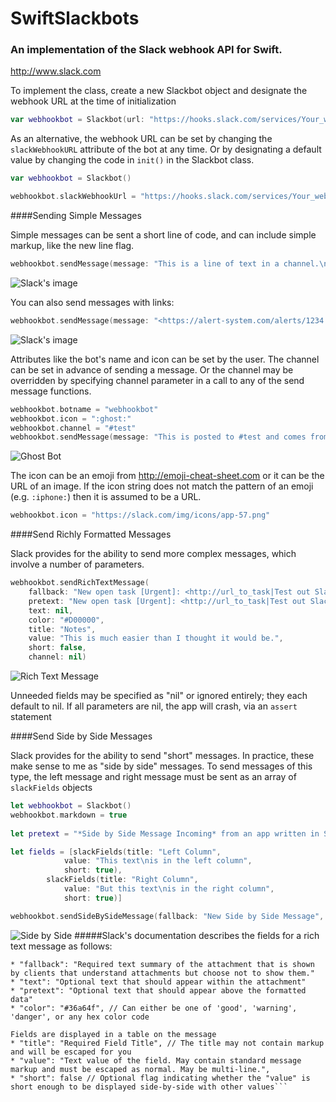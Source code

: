 # SwiftSlackbots
### An implementation of the Slack webhook API for Swift.
http://www.slack.com



To implement the class, create a new Slackbot object and designate the webhook URL at the time of initialization

```swift
var webhookbot = Slackbot(url: "https://hooks.slack.com/services/Your_webhook_address")
```


As an alternative, the webhook URL can be set by changing the ```slackWebhookURL``` attribute of the bot at any time. Or by designating a default value by changing the code in ```init()``` in the Slackbot class.

```swift
var webhookbot = Slackbot()

webhookbot.slackWebhookUrl = "https://hooks.slack.com/services/Your_webhook_address"
```




####Sending Simple Messages

Simple messages can be sent a short line of code, and can include simple markup, like the new line flag.

```swift
webhookbot.sendMessage(message: "This is a line of text in a channel.\nAnd this is another line of text.")
```
![Slack's image](https://api.slack.com/img/api/incoming_simple.png)

You can also send messages with links:

```swift
webhookbot.sendMessage(message: "<https://alert-system.com/alerts/1234|Click here> for details!")
```
![Slack's image](https://api.slack.com/img/api/incoming_link.png)

Attributes like the bot's name and icon can be set by the user. The channel can be set in advance of sending a message. Or the channel may be overridden by specifying channel parameter in a call to any of the send message functions.

```swift
webhookbot.botname = "webhookbot"
webhookbot.icon = ":ghost:"
webhookbot.channel = "#test"
webhookbot.sendMessage(message: "This is posted to #test and comes from a bot named webhookbot.")
```
![Ghost Bot](https://cloud.githubusercontent.com/assets/9792756/11025238/ba81a536-8666-11e5-8beb-daa2dd81611a.png)


The icon can be an emoji from http://emoji-cheat-sheet.com or it can be the URL of an image. If the icon string does not match the pattern of an emoji (e.g. ```:iphone:```) then it is assumed to be a URL.

```swift
webhookbot.icon = "https://slack.com/img/icons/app-57.png"
```




####Send Richly Formatted Messages

Slack provides for the ability to send more complex messages, which involve a number of parameters.

```swift
webhookbot.sendRichTextMessage(
	fallback: "New open task [Urgent]: <http://url_to_task|Test out Slack message attachments>",
	pretext: "New open task [Urgent]: <http://url_to_task|Test out Slack message attachments>",
	text: nil,
	color: "#D00000",
	title: "Notes",
	value: "This is much easier than I thought it would be.",
	short: false,
	channel: nil)
```
![Rich Text Message](https://cloud.githubusercontent.com/assets/9792756/11025240/ba8c1dc2-8666-11e5-96c0-a8dbb6b62344.png)

Unneeded fields may be specified as "nil" or ignored entirely; they each default to nil. If all parameters are nil, the app will crash, via an ```assert``` statement

####Send Side by Side Messages

Slack provides for the ability to send "short" messages. In practice, these make sense to me as "side by side" messages. To send messages of this type, the left message and right message must be sent as an array of ```slackFields``` objects

```swift
let webhookbot = Slackbot()
webhookbot.markdown = true
      
let pretext = "*Side by Side Message Incoming* from an app written in Swift"

let fields = [slackFields(title: "Left Column", 
			value: "This text\nis in the left column", 
			short: true), 
		slackFields(title: "Right Column", 
			value: "But this text\nis in the right column", 
			short: true)]

webhookbot.sendSideBySideMessage(fallback: "New Side by Side Message", pretext: pretext, fields: fields)
```
![Side by Side](https://cloud.githubusercontent.com/assets/9792756/11025239/ba898918-8666-11e5-8329-cd0e8a19f6a7.png)
#####Slack's documentation describes the fields for a rich text message as follows:

```
* "fallback": "Required text summary of the attachment that is shown by clients that understand attachments but choose not to show them."
* "text": "Optional text that should appear within the attachment"
* "pretext": "Optional text that should appear above the formatted data"
* "color": "#36a64f", // Can either be one of 'good', 'warning', 'danger', or any hex color code
  
Fields are displayed in a table on the message
* "title": "Required Field Title", // The title may not contain markup and will be escaped for you
* "value": "Text value of the field. May contain standard message markup and must be escaped as normal. May be multi-line.",
* "short": false // Optional flag indicating whether the "value" is short enough to be displayed side-by-side with other values```
